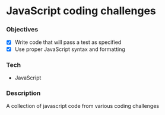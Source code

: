 # JavaScript coding challenges

### Objectives
+ [x] Write code that will pass a test as specified
+ [x] Use proper JavaScript syntax and formatting

### Tech
+ JavaScript

### Description
A collection of javascript code from various coding challenges